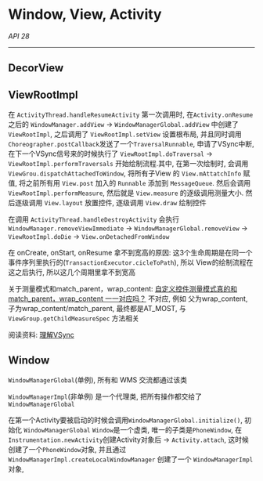 # Window, View, Activity
_API 28_
___

## DecorView

## ViewRootImpl

在 `ActivityThread.handleResumeActivity` 第一次调用时, 在`Activity.onResume`之后的 `WindowManager.addView` -> `WindowManagerGlobal.addView` 中创建了 `ViewRootImpl`, 之后调用了 `ViewRootImpl.setView` 设置根布局, 并且同时调用`Choreographer.postCallback`发送了一个`TraversalRunnable`, 申请了VSync中断, 在下一个VSync信号来的时候执行了 `ViewRootImpl.doTraversal` -> `ViewRootImpl.performTraversals` 开始绘制流程.其中, 在第一次绘制时, 会调用`ViewGrou.dispatchAttachedToWindow`, 将所有子View 的 `View.mAttatchInfo` 赋值, 将之前所有用 `View.post` 加入的 `Runnable` 添加到 `MessageQueue`. 然后会调用 `ViewRootImpl.performMeasure`, 然后就是 `View.measure` 的逐级调用测量大小. 然后逐级调用 `View.layout` 放置控件, 逐级调用 `View.draw` 绘制控件

在调用 `ActivityThread.handleDestroyActivity` 会执行 `WindowManager.removeViewImmediate` -> `WindowManagerGlobal.removeView` -> `ViewRootImpl.doDie` -> `View.onDetachedFromWindow`

在 onCreate, onStart, onResume 拿不到宽高的原因: 这3个生命周期是在同一个事件序列里执行的(`TransactionExecutor.cicleToPath`), 所以 View的绘制流程在这之后执行, 所以这几个周期里拿不到宽高

关于测量模式和match_parent，wrap_content: [自定义控件测量模式真的和 match_parent，wrap_content 一一对应吗？](https://www.wanandroid.com/wenda/show/12489) 不对应, 例如 父为wrap_content, 子为wrap_content/match_parent, 最终都是AT_MOST, 与 `ViewGroup.getChildMeasureSpec` 方法相关

阅读资料: [理解VSync](https://www.jianshu.com/p/75139692b8e6)

## Window

`WindowManagerGlobal`(单例), 所有和 WMS 交流都通过该类

`WindowManagerImpl`(非单例) 是一个代理类, 把所有操作都交给了 `WindowManagerGlobal`

在第一个Activity要被启动的时候会调用`WindowManagerGlobal.initialize()`, 初始化 `WindowManagerGlobal`
`Window`是一个虚类, 唯一的子类是`PhoneWindow`, 在 `Instrumentation.newActivity`创建Activity对象后 -> `Activity.attach`, 这时候创建了一个`PhoneWindow`对象, 并且通过 `WindowManagerImpl.createLocalWindowManager` 创建了一个 `WindowManagerImpl` 对象, 